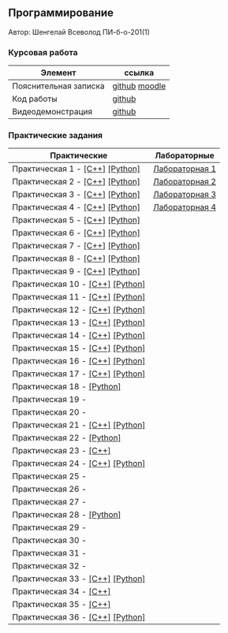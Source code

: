## Программирование

Автор: Шенгелай Всеволод ПИ-б-о-201(1)

### Курсовая работа

| Элемент | ссылка |
| ------------ | ------------ |
| Пояснительная записка | [github](https://github.com/VsevolodShengelai/Programming/blob/master/Kursovaya_rabota/201-1-%D0%A8%D0%B5%D0%BD%D0%B3%D0%B5%D0%BB%D0%B0%D0%B9_%D0%BA%D1%83%D1%80%D1%81%D0%BE%D0%B2%D0%B0%D1%8F.docx) [moodle](https://moodle.cfuv.ru/mod/assign/view.php?id=282172)|
| Код работы | [github](https://github.com/VsevolodShengelai/Programming/tree/master/Kursovaya_rabota) |
| Видеодемонстрация | [github](https://github.com/VsevolodShengelai/Programming/tree/master/Kursovaya_rabota) |

### Практические задания

| Практические | Лабораторные |
| ------------ | ------------ |
| Практическая 1 - [[C++]](./Practice/01/C%2B%2B/) [[Python]](./Practice/01/Python/) | [Лабораторная 1](./Lab/lab1/ReadMe.md) |
| Практическая 2 - [[C++]](./Practice/02/C%2B%2B/) [[Python]](./Practice/02/Python/) | [Лабораторная 2](./Lab/lab2/ReadMe.md) |
| Практическая 3 - [[C++]](./Practice/03/C%2B%2B/) [[Python]](./Practice/03/Python/) | [Лабораторная 3](./Lab/lab3/ReadMe.md) |
| Практическая 4 - [[C++]](./Practice/04/C%2B%2B/) [[Python]](./Practice/04/Python/) | [Лабораторная 4](./Lab/lab4/ReadMe.md) |
| Практическая 5 - [[C++]](./Practice/05/С++/) [[Python]](./Practice/05/Python/) |  |
| Практическая 6 - [[C++]](./Practice/06/С++/) [[Python]](./Practice/06/Python/) |  |
| Практическая 7 - [[C++]](./Practice/07/С++/) [[Python]](./Practice/07/Python/) |  |
| Практическая 8 - [[C++]](./Practice/08/С++/) [[Python]](./Practice/08/Python/) |  |
| Практическая 9 - [[C++]](./Practice/09/С++/) [[Python]](./Practice/09/Python/) |  |
| Практическая 10 - [[C++]](./Practice/10/С++/) [[Python]](./Practice/10/Python/) |  |
| Практическая 11 - [[C++]](./Practice/11/С%2B%2B/) [[Python]](./Practice/11/Python/) |  |
| Практическая 12 - [[C++]](./Practice/12/С%2B%2B/) [[Python]](./Practice/12/Python/) |  |
| Практическая 13 - [[C++]](./Practice/13/С%2B%2B/) [[Python]](./Practice/13/Python/) |  |
| Практическая 14 - [[C++]](./Practice/14/С%2B%2B/) [[Python]](./Practice/14/Python/) |  |
| Практическая 15 - [[C++]](./Practice/15/С%2B%2B/) [[Python]](./Practice/15/Python/) |  |
| Практическая 16 - [[C++]](./Practice/16/С%2B%2B/) [[Python]](./Practice/16/Python/) |  |
| Практическая 17 - [[C++]](./Practice/17/С%2B%2B/) [[Python]](./Practice/17/Python/) |  |
| Практическая 18 - [[Python]](./Practice/18/Python/) |  |
| Практическая 19 - |  |
| Практическая 20 - |  |
| Практическая 21 - [[C++]](./Practice/21/С%2B%2B/) [[Python]](./Practice/21/Python/) |  |
| Практическая 22 - [[Python]](./Practice/22/Python/) |  |
| Практическая 23 - [[C++]](./Practice/23/С%2B%2B/) |  |
| Практическая 24 - [[C++]](./Practice/24/С%2B%2B/) [[Python]](./Practice/24/Python/) |  |
| Практическая 25 - |  |
| Практическая 26 - |  |
| Практическая 27 - |  |
| Практическая 28 - [[Python]](./Practice/28/Python/) |  |
| Практическая 29 - |  |
| Практическая 30 - |  |
| Практическая 31 - |  |
| Практическая 32 - |  |
| Практическая 33 - [[C++]](./Practice/33/С%2B%2B/) [[Python]](./Practice/33/Python/) |  |
| Практическая 34 - [[C++]](./Practice/34/С%2B%2B/) |  |
| Практическая 35 - [[C++]](./Practice/35/С%2B%2B/) |  |
| Практическая 36 - [[C++]](./Practice/36/С%2B%2B/) [[Python]](./Practice/36/Python/) |  |
